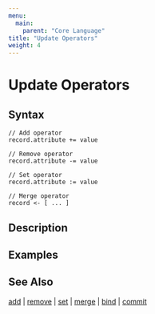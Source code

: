 ```yaml
---
menu:
  main:
    parent: "Core Language"
title: "Update Operators"
weight: 4
---
```


# Update Operators

## Syntax

```eve
// Add operator
record.attribute += value

// Remove operator
record.attribute -= value

// Set operator
record.attribute := value

// Merge operator
record <- [ ... ]
```

## Description

## Examples

## See Also

[add](../add) | [remove](../remove) | [set](../set) | [merge](../merge) | [bind](../bind) | [commit](../commit)